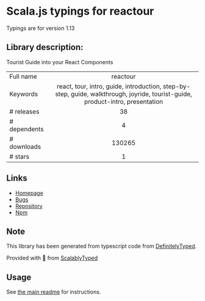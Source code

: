 
# Scala.js typings for reactour

Typings are for version 1.13

## Library description:
Tourist Guide into your React Components

|                    |                 |
| ------------------ | :-------------: |
| Full name          | reactour |
| Keywords           | react, tour, intro, guide, introduction, step-by-step, guide, walkthrough, joyride, tourist-guide, product-intro, presentation |
| # releases         | 38 |
| # dependents       | 4 |
| # downloads        | 130265 |
| # stars            | 1 |

## Links
- [Homepage](https://github.com/elrumordelaluz/reactour#readme)
- [Bugs](https://github.com/elrumordelaluz/reactour/issues)
- [Repository](https://github.com/elrumordelaluz/reactour)
- [Npm](https://www.npmjs.com/package/reactour)
    


## Note
This library has been generated from typescript code from [DefinitelyTyped](https://definitelytyped.org).

Provided with :purple_heart: from [ScalablyTyped](https://github.com/oyvindberg/ScalablyTyped)

## Usage
See [the main readme](../../readme.md) for instructions.


